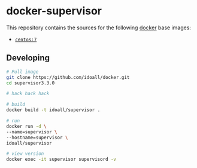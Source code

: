 # docker-supervisor


This repository contains the sources for the following [docker](https://docker.io) base images:
- [`centos:7`](https://hub.docker.com/r/library/centos/)


## Developing

```bash
# Pull image
git clone https://github.com/idoall/docker.git
cd supervisor3.3.0

# hack hack hack

# build
docker build -t idoall/supervisor .

# run
docker run -d \
--name=supervisor \
--hostname=supervisor \
idoall/supervisor

# view version
docker exec -it supervisor supervisord -v

```